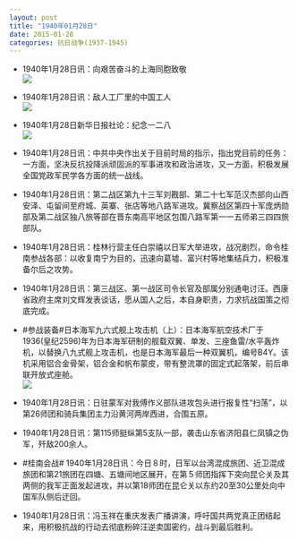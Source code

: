 ```yaml
---
layout: post
title: "1940年01月28日"
date: 2015-01-28
categories: 抗日战争(1937-1945)
---
```


<meta name="referrer" content="no-referrer" />

- 1940年1月28日讯：向艰苦奋斗的上海同胞致敬 <br/><img src="https://ww4.sinaimg.cn/large/aca367d8jw1eopmyq7e9yj20gy1dnk52.jpg" />

- 1940年1月28日讯：敌人工厂里的中国工人 <br/><img src="https://ww2.sinaimg.cn/large/aca367d8jw1eopl992iyfj20il1dbtoj.jpg" />

- 1940年1月28日新华日报社论：纪念一二八 <br/><img src="https://ww2.sinaimg.cn/large/aca367d8jw1eopjiblhsnj211p0hyq9l.jpg" />

- 1940年1月28日讯：中共中央作出关于目前时局的指示，指出党目前的任务：一方面，坚决反抗投降派顽固派的军事进攻和政治进攻，又一方面，积极发展全国党政军民学各方面的统一战线。 

- 1940年1月28日讯：第二战区第九十三军刘戡部、第二十七军范汉杰部向山西安泽、屯留间至府城、英寨、张店等地八路军进攻。冀察战区第四十军庞炳勋部及第二战区独八旅等部在晋东南高平地区包围八路军第一一五师弟三四四旅部队。 

- 1940年1月28日讯：桂林行营主任白崇禧以日军大举进攻，战况剧烈，命令桂南参战各部：以收复南宁为目的，迅速向葛墟、富兴村等地集结兵力，积极准备尔后之攻势。 

- 1940年1月28日讯：第三战区、第一战区司令长官及部属分别通电讨汪。西康省政府主席刘文辉发表谈话，愿从国人之后，本自身职责，力求抗战国策之彻底完成。 

- #参战装备#日本海军九六式舰上攻击机（上）：日本海军航空技术厂于1936(皇纪2596)年为日本海军研制的舰载双翼、单发、三座鱼雷/水平轰炸机，以替换八九式舰上攻击机，也是日本海军最后一种双翼机，编号B4Y。该机采用铝合金骨架，铝合金和帆布蒙皮，带有整流罩的固定式起落架，前后串联开放式座舱。 <br/><img src="https://ww4.sinaimg.cn/large/aca367d8jw1eop0684wyfj209p0jj0ui.jpg" />

- 1940年1月28日讯：日驻蒙军对我傅作义部队进攻包头进行报复性“扫荡”，以第26师团和骑兵集团主力沿黄河两岸西进，合围五原。 

- 1940年1月28日讯：第115师挺纵第5支队一部，袭击山东省济阳县仁凤镇之伪军，歼敌200余人。 

- #桂南会战# 1940年1月28日讯：今日８时，日军以台湾混成旅团、近卫混成旅团和第21旅团在四塘、五塘间地区展开，在第５师团指挥下突向昆仑关及其两侧的我军正面发起进攻，并以第18师团在昆仑关以东约20至30公里处向中国军队侧后迂回。 

- 1940年1月28日讯：冯玉祥在重庆发表广播讲演，呼吁国共两党真正团结起来，用积极抗战的行动去彻底粉碎汪逆卖国密约，战斗到最后胜利。 


